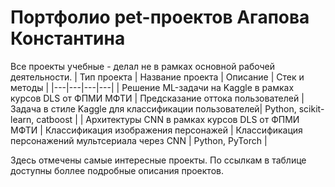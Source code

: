 # Портфолио pet-проектов Агапова Константина

Все проекты учебные - делал не в рамках основной рабочей деятельности.
| Тип проекта | Название проекта | Описание | Стек и методы    |
|---|---|---|---|
| Решение ML-задачи на Kaggle в рамках курсов DLS от ФПМИ МФТИ | Предсказание оттока пользователей    | Задача в стиле Kaggle для классификации пользователей| Python, scikit-learn, catboost |
|  Архитектуры CNN в рамках курсов DLS от ФПМИ МФТИ    | Классификация изображения персонажей    | Классификация персонажений мультсериала через CNN | Python, PyTorch |

Здесь отмечены самые интересные проекты. По ссылкам в таблице доступны боллее подробные описания проектов.
